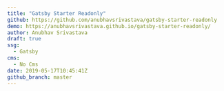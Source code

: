 ```yaml
---
title: "Gatsby Starter Readonly"
github: https://github.com/anubhavsrivastava/gatsby-starter-readonly
demo: https://anubhavsrivastava.github.io/gatsby-starter-readonly/
author: Anubhav Srivastava
draft: true
ssg:
  - Gatsby
cms:
  - No Cms
date: 2019-05-17T10:45:41Z
github_branch: master
---
```

